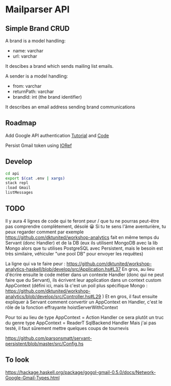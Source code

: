 # Mailparser API

## Simple Brand CRUD

A brand is a model handling:

- name: varchar
- url: varchar

It descibes a brand which sends mailing list emails.

A sender is a model handling:

- from: varchar
- returnPath: varchar
- brandId: int (the brand identifier)

It describes an email address sending brand communications

## Roadmap

Add Google API authentication [Tutorial](https://whatthefunctional.wordpress.com/2018/07/01/google-sheets-and-haskell/) and [Code](https://github.com/WhatTheFunctional/GoogleSheetsDemo)

Persist Gmail token using [IORef](https://hackage.haskell.org/package/base-4.14.0.0/docs/Data-IORef.html#t:IORef)

## Develop

```bash
cd api
export $(cat .env | xargs)
stack repl
:load Gmail
listMessages
```

## TODO

Il y aura 4 lignes de code qui te feront peur / que tu ne pourras peut-être pas comprendre complètement, désolé 😀
Si tu te sens l'âme aventurière, tu peux regarder comment par exemple https://github.com/dktunited/workshop-analytics fait en même temps du Servant (donc Handler) et de la DB (eux ils utilisent MongoDB avec la lib Mongo alors que tu utilises PostgreSQL avec Persistent, mais le besoin est très similaire, véhiculer "une pool DB" pour envoyer les requêtes)

La ligne qui va te faire peur : https://github.com/dktunited/workshop-analytics-haskell/blob/develop/src/Application.hs#L37
En gros, au lieu d'écrire ensuite le code métier dans un contexte Handler (donc qui ne peut faire que du Servant), ils écrivent leur application dans un context custom AppContext (défini ici, mais là c'est un poil plus spécifique Mongo : https://github.com/dktunited/workshop-analytics/blob/develop/src/Controller.hs#L29 )
Et en gros, il faut ensuite expliquer à Servant comment convertir un AppContext en Handler, c'est le rôle de la fonction effrayante hoistServerWithContext

Pour toi au lieu de type AppContext = Action Handler ce sera plutôt un truc du genre type AppContext = ReaderT SqlBackend Handler
Mais j'ai pas testé, il faut sûrement mettre quelques coups de tournevis

https://github.com/parsonsmatt/servant-persistent/blob/master/src/Config.hs

## To look

https://hackage.haskell.org/package/gogol-gmail-0.5.0/docs/Network-Google-Gmail-Types.html
